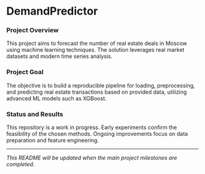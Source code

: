 # DemandPredictor

### Project Overview
This project aims to forecast the number of real estate deals in Moscow using machine learning techniques. The solution leverages real market datasets and modern time series analysis.

### Project Goal
The objective is to build a reproducible pipeline for loading, preprocessing, and predicting real estate transactions based on provided data, utilizing advanced ML models such as XGBoost.

### Status and Results
This repository is a work in progress. Early experiments confirm the feasibility of the chosen methods. Ongoing improvements focus on data preparation and feature engineering.

---

_This README will be updated when the main project milestones are completed._
